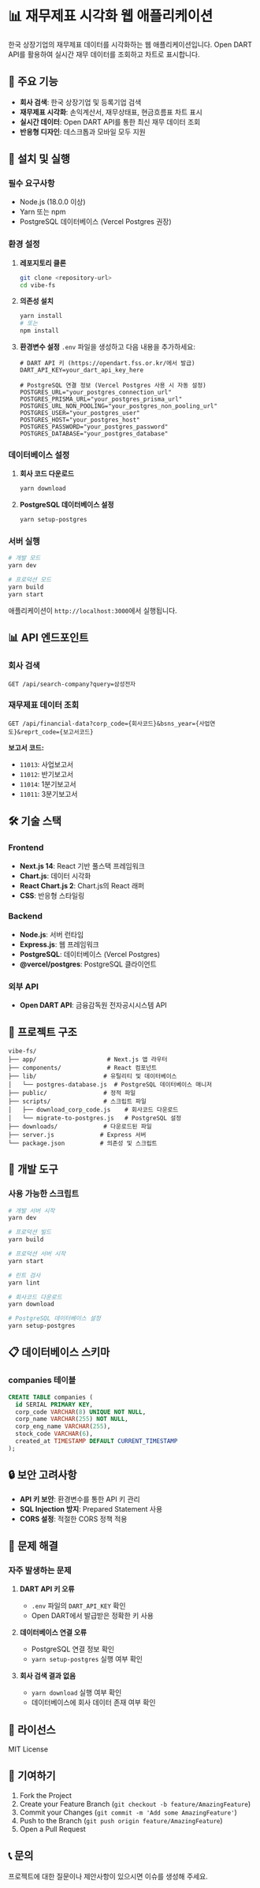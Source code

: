 # 📊 재무제표 시각화 웹 애플리케이션

한국 상장기업의 재무제표 데이터를 시각화하는 웹 애플리케이션입니다. Open DART API를 활용하여 실시간 재무 데이터를 조회하고 차트로 표시합니다.

## 🌟 주요 기능

- **회사 검색**: 한국 상장기업 및 등록기업 검색
- **재무제표 시각화**: 손익계산서, 재무상태표, 현금흐름표 차트 표시
- **실시간 데이터**: Open DART API를 통한 최신 재무 데이터 조회
- **반응형 디자인**: 데스크톱과 모바일 모두 지원

## 🚀 설치 및 실행

### 필수 요구사항

- Node.js (18.0.0 이상)
- Yarn 또는 npm
- PostgreSQL 데이터베이스 (Vercel Postgres 권장)

### 환경 설정

1. **레포지토리 클론**

   ```bash
   git clone <repository-url>
   cd vibe-fs
   ```

2. **의존성 설치**

   ```bash
   yarn install
   # 또는
   npm install
   ```

3. **환경변수 설정**
   `.env` 파일을 생성하고 다음 내용을 추가하세요:

   ```env
   # DART API 키 (https://opendart.fss.or.kr/에서 발급)
   DART_API_KEY=your_dart_api_key_here

   # PostgreSQL 연결 정보 (Vercel Postgres 사용 시 자동 설정)
   POSTGRES_URL="your_postgres_connection_url"
   POSTGRES_PRISMA_URL="your_postgres_prisma_url"
   POSTGRES_URL_NON_POOLING="your_postgres_non_pooling_url"
   POSTGRES_USER="your_postgres_user"
   POSTGRES_HOST="your_postgres_host"
   POSTGRES_PASSWORD="your_postgres_password"
   POSTGRES_DATABASE="your_postgres_database"
   ```

### 데이터베이스 설정

1. **회사 코드 다운로드**

   ```bash
   yarn download
   ```

2. **PostgreSQL 데이터베이스 설정**
   ```bash
   yarn setup-postgres
   ```

### 서버 실행

```bash
# 개발 모드
yarn dev

# 프로덕션 모드
yarn build
yarn start
```

애플리케이션이 `http://localhost:3000`에서 실행됩니다.

## 📊 API 엔드포인트

### 회사 검색

```
GET /api/search-company?query=삼성전자
```

### 재무제표 데이터 조회

```
GET /api/financial-data?corp_code={회사코드}&bsns_year={사업연도}&reprt_code={보고서코드}
```

**보고서 코드:**

- `11013`: 사업보고서
- `11012`: 반기보고서
- `11014`: 1분기보고서
- `11011`: 3분기보고서

## 🛠️ 기술 스택

### Frontend

- **Next.js 14**: React 기반 풀스택 프레임워크
- **Chart.js**: 데이터 시각화
- **React Chart.js 2**: Chart.js의 React 래퍼
- **CSS**: 반응형 스타일링

### Backend

- **Node.js**: 서버 런타임
- **Express.js**: 웹 프레임워크
- **PostgreSQL**: 데이터베이스 (Vercel Postgres)
- **@vercel/postgres**: PostgreSQL 클라이언트

### 외부 API

- **Open DART API**: 금융감독원 전자공시시스템 API

## 📁 프로젝트 구조

```
vibe-fs/
├── app/                    # Next.js 앱 라우터
├── components/             # React 컴포넌트
├── lib/                   # 유틸리티 및 데이터베이스
│   └── postgres-database.js  # PostgreSQL 데이터베이스 매니저
├── public/                # 정적 파일
├── scripts/               # 스크립트 파일
│   ├── download_corp_code.js    # 회사코드 다운로드
│   └── migrate-to-postgres.js   # PostgreSQL 설정
├── downloads/             # 다운로드된 파일
├── server.js             # Express 서버
└── package.json          # 의존성 및 스크립트
```

## 🔧 개발 도구

### 사용 가능한 스크립트

```bash
# 개발 서버 시작
yarn dev

# 프로덕션 빌드
yarn build

# 프로덕션 서버 시작
yarn start

# 린트 검사
yarn lint

# 회사코드 다운로드
yarn download

# PostgreSQL 데이터베이스 설정
yarn setup-postgres
```

## 📋 데이터베이스 스키마

### companies 테이블

```sql
CREATE TABLE companies (
  id SERIAL PRIMARY KEY,
  corp_code VARCHAR(8) UNIQUE NOT NULL,
  corp_name VARCHAR(255) NOT NULL,
  corp_eng_name VARCHAR(255),
  stock_code VARCHAR(6),
  created_at TIMESTAMP DEFAULT CURRENT_TIMESTAMP
);
```

## 🔒 보안 고려사항

- **API 키 보안**: 환경변수를 통한 API 키 관리
- **SQL Injection 방지**: Prepared Statement 사용
- **CORS 설정**: 적절한 CORS 정책 적용

## 🚨 문제 해결

### 자주 발생하는 문제

1. **DART API 키 오류**

   - `.env` 파일의 `DART_API_KEY` 확인
   - Open DART에서 발급받은 정확한 키 사용

2. **데이터베이스 연결 오류**

   - PostgreSQL 연결 정보 확인
   - `yarn setup-postgres` 실행 여부 확인

3. **회사 검색 결과 없음**
   - `yarn download` 실행 여부 확인
   - 데이터베이스에 회사 데이터 존재 여부 확인

## 📄 라이선스

MIT License

## 🤝 기여하기

1. Fork the Project
2. Create your Feature Branch (`git checkout -b feature/AmazingFeature`)
3. Commit your Changes (`git commit -m 'Add some AmazingFeature'`)
4. Push to the Branch (`git push origin feature/AmazingFeature`)
5. Open a Pull Request

## 📞 문의

프로젝트에 대한 질문이나 제안사항이 있으시면 이슈를 생성해 주세요.

```

```
